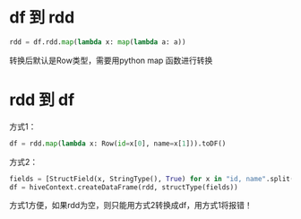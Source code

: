 # df 到 rdd
```python
rdd = df.rdd.map(lambda x: map(lambda a: a))
```
转换后默认是Row类型，需要用python map 函数进行转换
# rdd 到 df
方式1：
```python
df = rdd.map(lambda x: Row(id=x[0], name=x[1])).toDF()
```
方式2：
```python
fields = [StructField(x, StringType(), True) for x in "id, name".split()]
df = hiveContext.createDataFrame(rdd, structType(fields))
```
方式1方便，如果rdd为空，则只能用方式2转换成df，用方式1将报错！